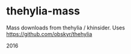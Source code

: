 # thehylia-mass
Mass downloads from thehylia / khinsider. Uses https://github.com/obskyr/thehylia

2016
